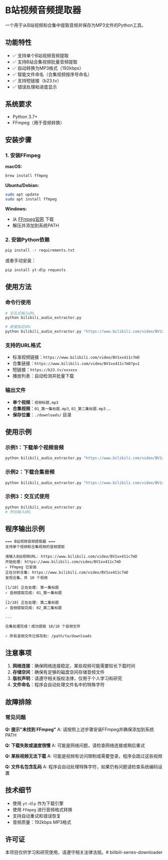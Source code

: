 # B站视频音频提取器

一个用于从B站视频和合集中提取音频并保存为MP3文件的Python工具。

## 功能特性

- ✅ 支持单个B站视频音频提取
- ✅ 支持B站合集视频批量音频提取
- ✅ 自动转换为MP3格式（192kbps）
- ✅ 智能文件命名（合集视频按序号命名）
- ✅ 支持短链接（b23.tv）
- ✅ 错误处理和进度显示

## 系统要求

- Python 3.7+
- FFmpeg（用于音频转换）

## 安装步骤

### 1. 安装FFmpeg

**macOS:**
```bash
brew install ffmpeg
```

**Ubuntu/Debian:**
```bash
sudo apt update
sudo apt install ffmpeg
```

**Windows:**
- 从 [FFmpeg官网](https://ffmpeg.org/download.html) 下载
- 解压并添加到系统PATH

### 2. 安装Python依赖

```bash
pip install -r requirements.txt
```

或者手动安装：
```bash
pip install yt-dlp requests
```

## 使用方法

### 命令行使用

```bash
# 交互式输入URL
python bilibili_audio_extractor.py

# 直接指定URL
python bilibili_audio_extractor.py "https://www.bilibili.com/video/BV1xx411c7mD"
```

### 支持的URL格式

- 标准视频链接：`https://www.bilibili.com/video/BV1xx411c7mD`
- 合集链接：`https://www.bilibili.com/video/BV1xx411c7mD?p=1`
- 短链接：`https://b23.tv/xxxxxx`
- 播放列表：自动检测并批量下载

### 输出文件

- **单个视频**：`视频标题.mp3`
- **合集视频**：`01_第一集标题.mp3`, `02_第二集标题.mp3` ...
- **保存位置**：`./downloads/` 目录

## 使用示例

### 示例1：下载单个视频音频
```bash
python bilibili_audio_extractor.py "https://www.bilibili.com/video/BV1xx411c7mD"
```

### 示例2：下载合集音频
```bash
python bilibili_audio_extractor.py "https://www.bilibili.com/video/BV1xx411c7mD?p=1"
```

### 示例3：交互式使用
```bash
python bilibili_audio_extractor.py
# 然后输入URL
```

## 程序输出示例

```
=== B站视频音频提取器 ===
支持单个视频和合集视频的音频提取

请输入B站视频URL: https://www.bilibili.com/video/BV1xx411c7mD
开始处理: https://www.bilibili.com/video/BV1xx411c7mD
✓ FFmpeg 已安装
正在分析合集: https://www.bilibili.com/video/BV1xx411c7mD
发现合集，共 10 个视频

[1/10] 正在处理: 第一集标题
✓ 音频提取完成: 01_第一集标题

[2/10] 正在处理: 第二集标题
✓ 音频提取完成: 02_第二集标题

...

合集处理完成！成功提取 10/10 个音频文件

✓ 所有音频文件已保存到: /path/to/downloads
```

## 注意事项

1. **网络连接**：确保网络连接稳定，某些视频可能需要较长下载时间
2. **存储空间**：确保有足够的磁盘空间存储音频文件
3. **版权声明**：请遵守相关版权法律，仅用于个人学习和研究
4. **文件命名**：程序会自动处理文件名中的特殊字符

## 故障排除

### 常见问题

**Q: 提示"未找到 FFmpeg"**
A: 请按照上述步骤安装FFmpeg并确保添加到系统PATH

**Q: 下载失败或速度很慢**
A: 可能是网络问题，请检查网络连接或稍后重试

**Q: 某些视频无法下载**
A: 可能是视频有访问限制或需要登录，程序会跳过这些视频

**Q: 文件名包含乱码**
A: 程序会自动处理特殊字符，如果仍有问题请检查系统编码设置

## 技术细节

- 使用 `yt-dlp` 作为下载引擎
- 使用 `FFmpeg` 进行音频格式转换
- 支持自动重试和错误恢复
- 音频质量：192kbps MP3格式

## 许可证

本项目仅供学习和研究使用，请遵守相关法律法规。# bilibili-series-downloader
